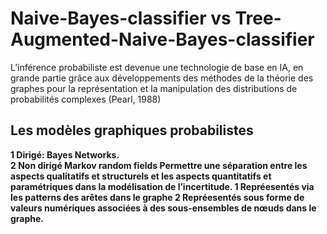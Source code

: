 # Naive-Bayes-classifier  vs  Tree-Augmented-Naive-Bayes-classifier

L’inférence probabiliste est devenue une technologie de base en IA, en grande partie grâce aux
développements des méthodes de la théorie des graphes pour la représentation et la
manipulation des distributions de probabilités complexes (Pearl, 1988)

## Les modèles graphiques probabilistes 

**1 Dirigé: Bayes Networks.   
 2 Non dirigé Markov random fields
Permettre une séparation entre les aspects qualitatifs et
structurels et les aspects quantitatifs et paramétriques dans la
modélisation de l’incertitude.
1 Repréesentés via les patterns des arêtes dans le graphe
2 Repréesentés sous forme de valeurs numériques associées à
des sous-ensembles de nœuds dans le graphe.**
